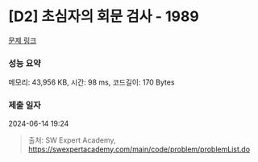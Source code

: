 # [D2] 초심자의 회문 검사 - 1989 

[문제 링크](https://swexpertacademy.com/main/code/problem/problemDetail.do?contestProbId=AV5PyTLqAf4DFAUq) 

### 성능 요약

메모리: 43,956 KB, 시간: 98 ms, 코드길이: 170 Bytes

### 제출 일자

2024-06-14 19:24



> 출처: SW Expert Academy, https://swexpertacademy.com/main/code/problem/problemList.do